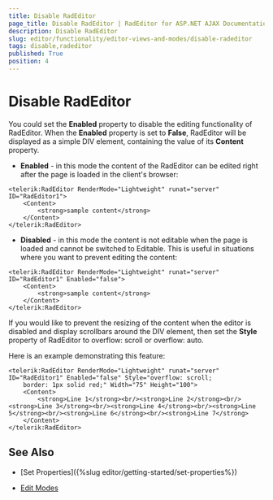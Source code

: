 ```yaml
---
title: Disable RadEditor
page_title: Disable RadEditor | RadEditor for ASP.NET AJAX Documentation
description: Disable RadEditor
slug: editor/functionality/editor-views-and-modes/disable-radeditor
tags: disable,radeditor
published: True
position: 4
---
```


# Disable RadEditor

You could set the **Enabled** property to disable the editing functionality of RadEditor. When the **Enabled** property is set to **False**, RadEditor will be displayed as a simple DIV element, containing the value of its **Content** property.

* **Enabled** - in this mode the content of the RadEditor can be edited right after the page is loaded in the client's browser:

````ASP.NET
<telerik:RadEditor RenderMode="Lightweight" runat="server" ID="RadEditor1">
	<Content>       
		<strong>sample content</strong>    
	</Content>
</telerik:RadEditor>
````

* **Disabled** - in this mode the content is not editable when the page is loaded and cannot be switched to Editable. This is useful in situations where you want to prevent editing the content:

````ASP.NET
<telerik:RadEditor RenderMode="Lightweight" runat="server" ID="RadEditor1" Enabled="false">
	<Content>       
		<strong>sample content</strong>    
	</Content>
</telerik:RadEditor>
````


If you would like to prevent the resizing of the content when the editor is disabled and display scrollbars around the DIV element, then set the **Style** property of RadEditor to overflow: scroll or overflow: auto.

Here is an example demonstrating this feature:

````ASP.NET
<telerik:RadEditor RenderMode="Lightweight" runat="server" ID="RadEditor1" Enabled="false" Style="overflow: scroll;
	border: 1px solid red;" Width="75" Height="100">
	<Content>         
		<strong>Line 1</strong><br/><strong>Line 2</strong><br/><strong>Line 3</strong><br/><strong>Line 4</strong><br/><strong>Line 5</strong><br/><strong>Line 6</strong><br/><strong>Line 7</strong>    
	</Content>
</telerik:RadEditor>
````

## See Also

 * [Set Properties]({%slug editor/getting-started/set-properties%})

 * [Edit Modes](https://demos.telerik.com/aspnet/prometheus/Editor/Examples/EditModes/DefaultCS.aspx)
